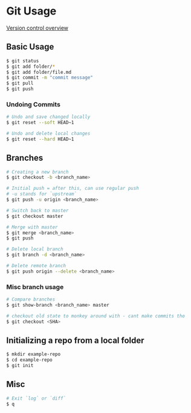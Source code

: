 # Git Usage

[Version control overview](./OVERVIEW.md)

## Basic Usage

```bash
$ git status
$ git add folder/*
$ git add folder/file.md
$ git commit -m "commit message"
$ git pull
$ git push
```

### Undoing Commits

```bash
# Undo and save changed locally
$ git reset --soft HEAD~1

# Undo and delete local changes
$ git reset --hard HEAD~1
```

## Branches

```bash
# Creating a new branch
$ git checkout -b <branch_name>

# Initial push = after this, can use regular push
# -u stands for `upstream`
$ git push -u origin <branch_name>

# Switch back to master
$ git checkout master

# Merge with master
$ git merge <branch_name>
$ git push

# Delete local branch
$ git branch -d <branch_name>

# Delete remote branch
$ git push origin --delete <branch_name>
```

### Misc branch usage

```bash
# Compare branches
$ git show-branch <branch_name> master

# checkout old state to monkey around with - cant make commits tho
$ git checkout <SHA>
```

## Initializing a repo from a local folder

```bash
$ mkdir example-repo
$ cd example-repo
$ git init
```

## Misc

```bash
# Exit `log` or `diff`
$ q
```
